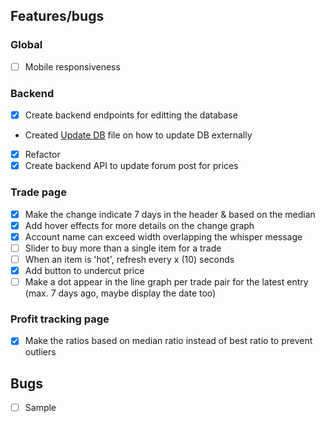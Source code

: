 ## Features/bugs

### Global
- [ ] Mobile responsiveness

### Backend
- [x] Create backend endpoints for editting the database
- Created [Update DB](update_db.md) file on how to update DB externally
- [x] Refactor
- [x] Create backend API to update forum post for prices

### Trade page
- [x] Make the change indicate 7 days in the header & based on the median
- [x] Add hover effects for more details on the change graph
- [x] Account name can exceed width overlapping the whisper message
- [ ] Slider to buy more than a single item for a trade
- [ ] When an item is 'hot', refresh every x (10) seconds
- [x] Add button to undercut price
- [ ] Make a dot appear in the line graph per trade pair for the latest entry (max. 7 days ago, maybe display the date too)

### Profit tracking page
- [x] Make the ratios based on median ratio instead of best ratio to prevent outliers

## Bugs
- [ ] Sample